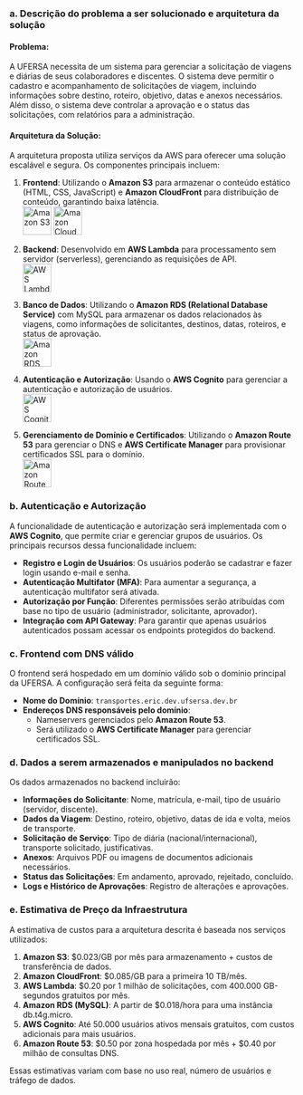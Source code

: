 ### a. Descrição do problema a ser solucionado e arquitetura da solução

#### Problema:
A UFERSA necessita de um sistema para gerenciar a solicitação de viagens e diárias de seus colaboradores e discentes. O sistema deve permitir o cadastro e acompanhamento de solicitações de viagem, incluindo informações sobre destino, roteiro, objetivo, datas e anexos necessários. Além disso, o sistema deve controlar a aprovação e o status das solicitações, com relatórios para a administração.

#### Arquitetura da Solução:
A arquitetura proposta utiliza serviços da AWS para oferecer uma solução escalável e segura. Os componentes principais incluem:

1. **Frontend**: Utilizando o **Amazon S3** para armazenar o conteúdo estático (HTML, CSS, JavaScript) e **Amazon CloudFront** para distribuição de conteúdo, garantindo baixa latência.  
   <img src="https://upload.wikimedia.org/wikipedia/commons/thumb/b/bc/Amazon-S3-Logo.svg/428px-Amazon-S3-Logo.svg.png?20220427001138" alt="Amazon S3" width="50" height="50">  <img src="https://static.cdnlogo.com/logos/a/31/aws-cloudfront.svg" alt="Amazon CloudFront" width="50" height="50">

2. **Backend**: Desenvolvido em **AWS Lambda** para processamento sem servidor (serverless), gerenciando as requisições de API.  
   <img src="https://static.cdnlogo.com/logos/a/47/aws-lambda.svg" alt="AWS Lambda" width="50" height="50">

3. **Banco de Dados**: Utilizando o **Amazon RDS (Relational Database Service)** com MySQL para armazenar os dados relacionados às viagens, como informações de solicitantes, destinos, datas, roteiros, e status de aprovação.  
   <img src="https://static.cdnlogo.com/logos/a/2/amazon-database.svg" alt="Amazon RDS" width="50" height="50">

4. **Autenticação e Autorização**: Usando o **AWS Cognito** para gerenciar a autenticação e autorização de usuários.  
   <img src="https://static.cdnlogo.com/logos/a/40/aws-cognito.svg" alt="AWS Cognito" width="50" height="50">

5. **Gerenciamento de Domínio e Certificados**: Utilizando o **Amazon Route 53** para gerenciar o DNS e **AWS Certificate Manager** para provisionar certificados SSL para o domínio.  
   <img src="https://static.cdnlogo.com/logos/a/42/aws-route53.svg" alt="Amazon Route 53" width="50" height="50">

### b. Autenticação e Autorização

A funcionalidade de autenticação e autorização será implementada com o **AWS Cognito**, que permite criar e gerenciar grupos de usuários. Os principais recursos dessa funcionalidade incluem:

- **Registro e Login de Usuários**: Os usuários poderão se cadastrar e fazer login usando e-mail e senha.
- **Autenticação Multifator (MFA)**: Para aumentar a segurança, a autenticação multifator será ativada.
- **Autorização por Função**: Diferentes permissões serão atribuídas com base no tipo de usuário (administrador, solicitante, aprovador).
- **Integração com API Gateway**: Para garantir que apenas usuários autenticados possam acessar os endpoints protegidos do backend.

### c. Frontend com DNS válido

O frontend será hospedado em um domínio válido sob o domínio principal da UFERSA. A configuração será feita da seguinte forma:

- **Nome do Domínio**: `transportes.eric.dev.ufsersa.dev.br`
- **Endereços DNS responsáveis pelo domínio**:
  - Nameservers gerenciados pelo **Amazon Route 53**.
  - Será utilizado o **AWS Certificate Manager** para gerenciar certificados SSL.

### d. Dados a serem armazenados e manipulados no backend

Os dados armazenados no backend incluirão:

- **Informações do Solicitante**: Nome, matrícula, e-mail, tipo de usuário (servidor, discente).
- **Dados da Viagem**: Destino, roteiro, objetivo, datas de ida e volta, meios de transporte.
- **Solicitação de Serviço**: Tipo de diária (nacional/internacional), transporte solicitado, justificativas.
- **Anexos**: Arquivos PDF ou imagens de documentos adicionais necessários.
- **Status das Solicitações**: Em andamento, aprovado, rejeitado, concluído.
- **Logs e Histórico de Aprovações**: Registro de alterações e aprovações.

### e. Estimativa de Preço da Infraestrutura

A estimativa de custos para a arquitetura descrita é baseada nos serviços utilizados:

1. **Amazon S3**: $0.023/GB por mês para armazenamento + custos de transferência de dados.
2. **Amazon CloudFront**: $0.085/GB para a primeira 10 TB/mês.
3. **AWS Lambda**: $0.20 por 1 milhão de solicitações, com 400.000 GB-segundos gratuitos por mês.
4. **Amazon RDS (MySQL)**: A partir de $0.018/hora para uma instância db.t4g.micro.
5. **AWS Cognito**: Até 50.000 usuários ativos mensais gratuitos, com custos adicionais para mais usuários.
6. **Amazon Route 53**: $0.50 por zona hospedada por mês + $0.40 por milhão de consultas DNS.

Essas estimativas variam com base no uso real, número de usuários e tráfego de dados.
